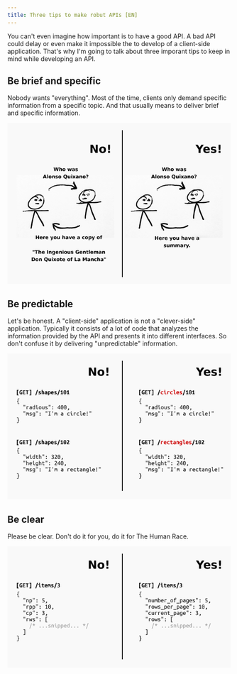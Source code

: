 ```yaml
---
title: Three tips to make robut APIs [EN]
---
```


You can't even imagine how important is to have a good API. A bad API could delay or even make it impossible the to develop of a client-side application. That's why I'm going to talk about three imporant tips to keep in mind while developing an API.

## Be brief and specific

Nobody wants "everything". Most of the time, clients only demand specific information from a specific topic. And that usually means to deliver brief and specific information.

![Sample 1](/assets/images/posts/2020-02-19-three-tips-to-make-robut-apis/be-brief.png)

## Be predictable

Let's be honest. A "client-side" application is not a "clever-side" application. Typically it consists of a lot of code that analyzes the information provided by the API and presents it into different interfaces. So don't confuse it by delivering "unpredictable" information.

![Sample 2](/assets/images/posts/2020-02-19-three-tips-to-make-robut-apis/be-predictable.png)

## Be clear

Please be clear. Don't do it for you, do it for The Human Race.

![Sample 3](/assets/images/posts/2020-02-19-three-tips-to-make-robut-apis/be-clear.png)
